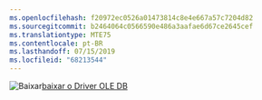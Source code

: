 ```yaml
---
ms.openlocfilehash: f20972ec0526a01473814c8e4e667a57c7204d82
ms.sourcegitcommit: b2464064c0566590e486a3aafae6d67ce2645cef
ms.translationtype: MTE75
ms.contentlocale: pt-BR
ms.lasthandoff: 07/15/2019
ms.locfileid: "68213544"
---
```

![Baixar](../ssdt/media/download.png)[baixar o Driver OLE DB](../connect/oledb/download-oledb-driver-for-sql-server.md)
